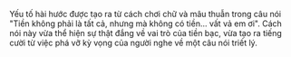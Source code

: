 Yếu tố hài hước được tạo ra từ cách chơi chữ và mâu thuẫn trong câu nói "Tiền không phải là tất cả, nhưng mà không có tiền... vất vả em ơi". Cách nói này vừa thể hiện sự thật đắng về vai trò của tiền bạc, vừa tạo ra tiếng cười từ việc phá vỡ kỳ vọng của người nghe về một câu nói triết lý.